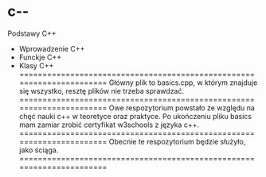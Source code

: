 # c--
Podstawy C++
- Wprowadzenie C++
- Funckje C++
- Klasy C++
======================================================================
Główny plik to basics.cpp, w którym znajduje się wszystko, 
resztę plików nie trzeba sprawdzać.
======================================================================
Owe respozytorium powstało ze względu na chęć nauki c++ w teoretyce 
oraz praktyce. Po ukończeniu pliku basics mam zamiar zrobić certyfikat
w3schools z języka c++. 
======================================================================
Obecnie te respozytorium będzie służyło, jako ściąga.
======================================================================